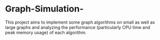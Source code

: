 # Graph-Simulation-
This project aims to implement some graph algorithms on small as well as large graphs and analyzing the performance (particularly CPU time and peak memory usage) of each algorithm. 
